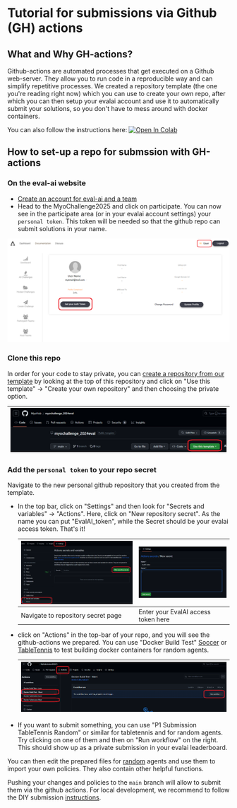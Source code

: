 # Tutorial for submissions via Github (GH) actions

## What and Why GH-actions?
Github-actions are automated processes that get executed on a Github web-server. 
They allow you to run code in a reproducible way and can simplify repetitive processes. 
We created a repository template (the one you're reading right now) which you can use to create your own repo, 
after which you can then setup your evalai account and use it to automatically submit your solutions, 
so you don't have to mess around with docker containers.


You can also follow the instructions here: [![Open In Colab](https://colab.research.google.com/assets/colab-badge.svg)](https://colab.research.google.com/drive/11vRvWMWykNrd_5ViJVGdLXz2pnbc5QEs?usp=sharing)


## How to set-up a repo for submssion with GH-actions

### On the eval-ai website
- [Create an account for eval-ai and a team](https://evalai.readthedocs.io/en/latest/participate.html)
- Head to the MyoChallenge2025 and click on participate. You can now see in the participate area (or in your evalai account settings) your `personal token`. This token will be needed so that the github repo can submit solutions in your name.

![MyoChal_EvalAI_setup](../images/MyoChal_EvalAI_setup.png)

### Clone this repo
In order for your code to stay private, you can [create a repository from our template](https://github.com/new?template_name=myochallenge_2025eval&template_owner=MyoHub) by looking at the top of this repository and click on "Use this template" -> "Create your own repository" and then choosing the private option.

  | ![MyoChal_CreateTemplate](../images/MyoChal_CreateTemplate.png) |
  |-|

### Add the `personal token` to your repo secret 
Navigate to the new personal github repository that you created from the template. 

- In the top bar, click on "Settings" and then look for "Secrets and variables" -> "Actions". Here, click on "New repository secret". As the name you can put "EvalAI_token", while the Secret should be your evalai access token. That's it!

  | ![MyoChal_SetSecrets](../images/MyoChal_SetSecrets.png) | ![MyoChal_Secret](../images/MyoChal_Secret.png) |
  |-|-|
  Navigate to repository secret page | Enter your EvalAI access token here

- click on "Actions" in the top-bar of your repo, and you will see the github-actions we prepared. You can use "Docker Build Test" [Soccer](https://github.com/MyoHub/myochallenge_2025eval/actions/workflows/docker-build_soccer.yml) or [TableTennis](https://github.com/MyoHub/myochallenge_2025eval/actions/workflows/docker-build_tabletennis.yml) to test building docker containers for random agents.

  | ![MyoChal_Submit_Workflow_1](../images/MyoChal_Submit_Workflow_1.png) |
  |-|


- If you want to submit something, you can use "P1 Submission TableTennis Random" or similar for tabletennis and for random agents. Try clicking on one of them and then on "Run workflow" on the right. This should show up as a private submission in your evalai leaderboard.

You can then edit the prepared files for [random](https://github.com/MyoHub/myochallenge_2025eval/blob/main/agent/agent_soccer_random.py) agents and use them to import your own policies. They also contain other helpful functions.

Pushing your changes and policies to the `main` branch will allow to submit them via the github actions. For local development, we recommend to follow the DIY submission [instructions](./DIY_Submission.md).
